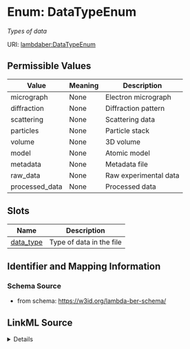 # Enum: DataTypeEnum 




_Types of data_



URI: [lambdaber:DataTypeEnum](https://w3id.org/lambda-ber-schema/DataTypeEnum)

## Permissible Values

| Value | Meaning | Description |
| --- | --- | --- |
| micrograph | None | Electron micrograph |
| diffraction | None | Diffraction pattern |
| scattering | None | Scattering data |
| particles | None | Particle stack |
| volume | None | 3D volume |
| model | None | Atomic model |
| metadata | None | Metadata file |
| raw_data | None | Raw experimental data |
| processed_data | None | Processed data |




## Slots

| Name | Description |
| ---  | --- |
| [data_type](data_type.md) | Type of data in the file |





## Identifier and Mapping Information






### Schema Source


* from schema: https://w3id.org/lambda-ber-schema/






## LinkML Source

<details>
```yaml
name: DataTypeEnum
description: Types of data
from_schema: https://w3id.org/lambda-ber-schema/
rank: 1000
permissible_values:
  micrograph:
    text: micrograph
    description: Electron micrograph
  diffraction:
    text: diffraction
    description: Diffraction pattern
  scattering:
    text: scattering
    description: Scattering data
  particles:
    text: particles
    description: Particle stack
  volume:
    text: volume
    description: 3D volume
  model:
    text: model
    description: Atomic model
  metadata:
    text: metadata
    description: Metadata file
  raw_data:
    text: raw_data
    description: Raw experimental data
  processed_data:
    text: processed_data
    description: Processed data

```
</details>